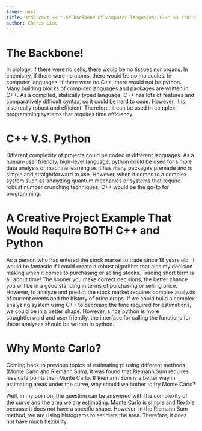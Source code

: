 ```yaml
---
layer: post 
title: std::cout << "The backbone of computer languages: C++" << std::endl;
author: Charis Liao 
---   
```


# The Backbone!   
In biology, if there were no cells, there would be no tissues nor organs. In chemistry, if there were no atoms, there would be no molecules. In computer languages, if there were no C++, there would not be python. Many building blocks of computer languages and packages are written in C++. As a compiled, statically typed language, C++ has lots of features and comparatively difficult syntax, so it could be hard to code. However, it is also really robust and efficient. Therefore, it can be used in complex programming systems that requires time efficiency.   

# C++ V.S. Python   
Different complexity of projects could be coded in different languages. As a human-user friendly, high-level language, python could be used for simple data analysis or machine learning as it has many packages premade and is simple and straightforward to use. However, when it comes to a complex system such as analyzing quantum mechanics or systems that require robust number crunching techniques, C++ would be the go-to for programming.   

# A Creative Project Example That Would Require BOTH C++ and Python   
As a person who has entered the stock market to trade since 18 years old, it would be fantastic if I could create a robust algorithm that aids my decision making when it comes to purchasing or selling stocks. Trading short term is all about time! The sooner you make correct decisions, the better chance you will be in a good standing in terms of purchasing or selling price. However, to analyze and predict the stock market requires complex analysis of current events and the history of price drops. If we could build a complex analyzing system using C++ to decrease the time required for estimations, we could be in a better shape. However, since python is more straightforward and user friendly, the interface for calling the functions for these analyses should be written in python.   

# Why Monte Carlo?
Coming back to previous topics of estimating pi using different methods (Monte Carlo and Riemann Sum), it was found that Riemann Sum requires less data points than Monte Carlo. If Riemann Sum is a better way in estimating areas under the curve, why should we bother to try Monte Carlo? 

Well, in my opinion, the question can be answered with the complexity of the curve and the area we are estimating. Monte Carlo is simple and flexible because it does not have a specific shape. However, in the Riemann Sum method, we are using histograms to estimate the area. Therefore, it does not have much flexibility. 